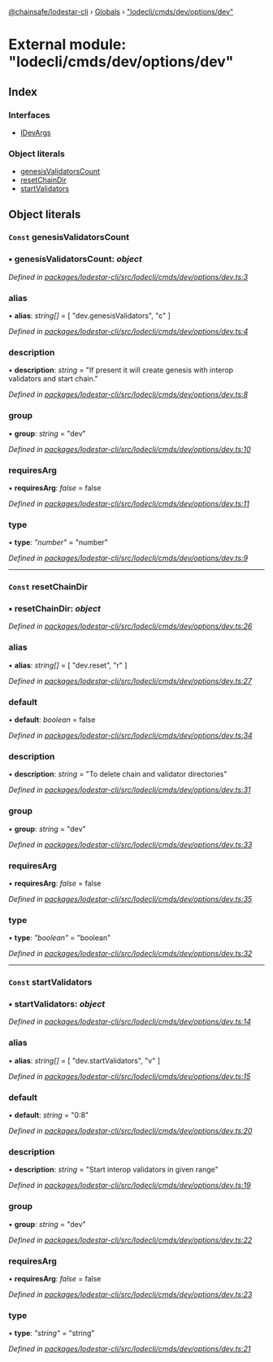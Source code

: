 [@chainsafe/lodestar-cli](../README.md) › [Globals](../globals.md) › ["lodecli/cmds/dev/options/dev"](_lodecli_cmds_dev_options_dev_.md)

# External module: "lodecli/cmds/dev/options/dev"

## Index

### Interfaces

* [IDevArgs](../interfaces/_lodecli_cmds_dev_options_dev_.idevargs.md)

### Object literals

* [genesisValidatorsCount](_lodecli_cmds_dev_options_dev_.md#const-genesisvalidatorscount)
* [resetChainDir](_lodecli_cmds_dev_options_dev_.md#const-resetchaindir)
* [startValidators](_lodecli_cmds_dev_options_dev_.md#const-startvalidators)

## Object literals

### `Const` genesisValidatorsCount

### ▪ **genesisValidatorsCount**: *object*

*Defined in [packages/lodestar-cli/src/lodecli/cmds/dev/options/dev.ts:3](https://github.com/ChainSafe/lodestar/blob/a092bb827/packages/lodestar-cli/src/lodecli/cmds/dev/options/dev.ts#L3)*

###  alias

• **alias**: *string[]* = [
    "dev.genesisValidators",
    "c"
  ]

*Defined in [packages/lodestar-cli/src/lodecli/cmds/dev/options/dev.ts:4](https://github.com/ChainSafe/lodestar/blob/a092bb827/packages/lodestar-cli/src/lodecli/cmds/dev/options/dev.ts#L4)*

###  description

• **description**: *string* = "If present it will create genesis with interop validators and start chain."

*Defined in [packages/lodestar-cli/src/lodecli/cmds/dev/options/dev.ts:8](https://github.com/ChainSafe/lodestar/blob/a092bb827/packages/lodestar-cli/src/lodecli/cmds/dev/options/dev.ts#L8)*

###  group

• **group**: *string* = "dev"

*Defined in [packages/lodestar-cli/src/lodecli/cmds/dev/options/dev.ts:10](https://github.com/ChainSafe/lodestar/blob/a092bb827/packages/lodestar-cli/src/lodecli/cmds/dev/options/dev.ts#L10)*

###  requiresArg

• **requiresArg**: *false* = false

*Defined in [packages/lodestar-cli/src/lodecli/cmds/dev/options/dev.ts:11](https://github.com/ChainSafe/lodestar/blob/a092bb827/packages/lodestar-cli/src/lodecli/cmds/dev/options/dev.ts#L11)*

###  type

• **type**: *"number"* = "number"

*Defined in [packages/lodestar-cli/src/lodecli/cmds/dev/options/dev.ts:9](https://github.com/ChainSafe/lodestar/blob/a092bb827/packages/lodestar-cli/src/lodecli/cmds/dev/options/dev.ts#L9)*

___

### `Const` resetChainDir

### ▪ **resetChainDir**: *object*

*Defined in [packages/lodestar-cli/src/lodecli/cmds/dev/options/dev.ts:26](https://github.com/ChainSafe/lodestar/blob/a092bb827/packages/lodestar-cli/src/lodecli/cmds/dev/options/dev.ts#L26)*

###  alias

• **alias**: *string[]* = [
    "dev.reset",
    "r"
  ]

*Defined in [packages/lodestar-cli/src/lodecli/cmds/dev/options/dev.ts:27](https://github.com/ChainSafe/lodestar/blob/a092bb827/packages/lodestar-cli/src/lodecli/cmds/dev/options/dev.ts#L27)*

###  default

• **default**: *boolean* = false

*Defined in [packages/lodestar-cli/src/lodecli/cmds/dev/options/dev.ts:34](https://github.com/ChainSafe/lodestar/blob/a092bb827/packages/lodestar-cli/src/lodecli/cmds/dev/options/dev.ts#L34)*

###  description

• **description**: *string* = "To delete chain and validator directories"

*Defined in [packages/lodestar-cli/src/lodecli/cmds/dev/options/dev.ts:31](https://github.com/ChainSafe/lodestar/blob/a092bb827/packages/lodestar-cli/src/lodecli/cmds/dev/options/dev.ts#L31)*

###  group

• **group**: *string* = "dev"

*Defined in [packages/lodestar-cli/src/lodecli/cmds/dev/options/dev.ts:33](https://github.com/ChainSafe/lodestar/blob/a092bb827/packages/lodestar-cli/src/lodecli/cmds/dev/options/dev.ts#L33)*

###  requiresArg

• **requiresArg**: *false* = false

*Defined in [packages/lodestar-cli/src/lodecli/cmds/dev/options/dev.ts:35](https://github.com/ChainSafe/lodestar/blob/a092bb827/packages/lodestar-cli/src/lodecli/cmds/dev/options/dev.ts#L35)*

###  type

• **type**: *"boolean"* = "boolean"

*Defined in [packages/lodestar-cli/src/lodecli/cmds/dev/options/dev.ts:32](https://github.com/ChainSafe/lodestar/blob/a092bb827/packages/lodestar-cli/src/lodecli/cmds/dev/options/dev.ts#L32)*

___

### `Const` startValidators

### ▪ **startValidators**: *object*

*Defined in [packages/lodestar-cli/src/lodecli/cmds/dev/options/dev.ts:14](https://github.com/ChainSafe/lodestar/blob/a092bb827/packages/lodestar-cli/src/lodecli/cmds/dev/options/dev.ts#L14)*

###  alias

• **alias**: *string[]* = [
    "dev.startValidators",
    "v"
  ]

*Defined in [packages/lodestar-cli/src/lodecli/cmds/dev/options/dev.ts:15](https://github.com/ChainSafe/lodestar/blob/a092bb827/packages/lodestar-cli/src/lodecli/cmds/dev/options/dev.ts#L15)*

###  default

• **default**: *string* = "0:8"

*Defined in [packages/lodestar-cli/src/lodecli/cmds/dev/options/dev.ts:20](https://github.com/ChainSafe/lodestar/blob/a092bb827/packages/lodestar-cli/src/lodecli/cmds/dev/options/dev.ts#L20)*

###  description

• **description**: *string* = "Start interop validators in given range"

*Defined in [packages/lodestar-cli/src/lodecli/cmds/dev/options/dev.ts:19](https://github.com/ChainSafe/lodestar/blob/a092bb827/packages/lodestar-cli/src/lodecli/cmds/dev/options/dev.ts#L19)*

###  group

• **group**: *string* = "dev"

*Defined in [packages/lodestar-cli/src/lodecli/cmds/dev/options/dev.ts:22](https://github.com/ChainSafe/lodestar/blob/a092bb827/packages/lodestar-cli/src/lodecli/cmds/dev/options/dev.ts#L22)*

###  requiresArg

• **requiresArg**: *false* = false

*Defined in [packages/lodestar-cli/src/lodecli/cmds/dev/options/dev.ts:23](https://github.com/ChainSafe/lodestar/blob/a092bb827/packages/lodestar-cli/src/lodecli/cmds/dev/options/dev.ts#L23)*

###  type

• **type**: *"string"* = "string"

*Defined in [packages/lodestar-cli/src/lodecli/cmds/dev/options/dev.ts:21](https://github.com/ChainSafe/lodestar/blob/a092bb827/packages/lodestar-cli/src/lodecli/cmds/dev/options/dev.ts#L21)*
